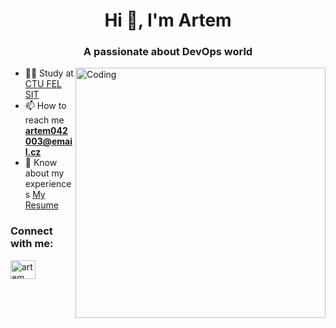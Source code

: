 <h1 align="center">Hi 👋, I'm Artem</h1>
<h3 align="center">A passionate about DevOps world</h3>
<img align="right" alt="Coding" width="400" src="https://media.istockphoto.com/id/1161702497/vector/team-of-programmer-concept-with-devops-software-development-practices-methodology-vector.jpg?s=612x612&w=0&k=20&c=5cqLQaudaYaXv3OdYQHjt-F-LhcuOiBhXWtHLMwj4PU=">

- 👨‍🎓 Study at [CTU FEL SIT](https://sit.fel.cvut.cz/)
- 📫 How to reach me **artem042003@email.cz**
- 📄 Know about my experiences [My Resume](https://docs.google.com/document/d/1gHSmBJmfDoBq_UM0pZlGY_SIrMDzkq9VC6-K2w250KE/edit?usp=drive_link)


<h3 align="left">Connect with me:</h3>
<p align="left">
<a href="https://linkedin.com/in/artem-aivazian-a18414261" target="blank"><img align="center" src="https://raw.githubusercontent.com/rahuldkjain/github-profile-readme-generator/master/src/images/icons/Social/linked-in-alt.svg" alt="artem aivazian" height="30" width="40" /></a>
</p>
